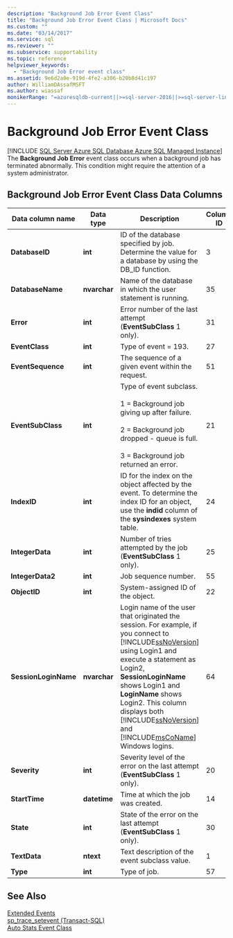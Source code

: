 ```yaml
---
description: "Background Job Error Event Class"
title: "Background Job Error Event Class | Microsoft Docs"
ms.custom: ""
ms.date: "03/14/2017"
ms.service: sql
ms.reviewer: ""
ms.subservice: supportability
ms.topic: reference
helpviewer_keywords: 
  - "Background Job Error event class"
ms.assetid: 9e6d2a0e-919d-4fe2-a306-b20b8d41c197
author: WilliamDAssafMSFT
ms.author: wiassaf
monikerRange: "=azuresqldb-current||>=sql-server-2016||>=sql-server-linux-2017||=azuresqldb-mi-current"
---
```

# Background Job Error Event Class
[!INCLUDE [SQL Server Azure SQL Database Azure SQL Managed Instance](../../includes/applies-to-version/sql-asdb-asdbmi.md)]
  The **Background Job Error** event class occurs when a background job has terminated abnormally. This condition might require the attention of a system administrator.  
  
## Background Job Error Event Class Data Columns  
  
|Data column name|Data type|Description|Column ID|Filterable|  
|----------------------|---------------|-----------------|---------------|----------------|  
|**DatabaseID**|**int**|ID of the database specified by job. Determine the value for a database by using the DB_ID function.|3|Yes|  
|**DatabaseName**|**nvarchar**|Name of the database in which the user statement is running.|35|Yes|  
|**Error**|**int**|Error number of the last attempt (**EventSubClass** 1 only).|31|Yes|  
|**EventClass**|**int**|Type of event = 193.|27|No|  
|**EventSequence**|**int**|The sequence of a given event within the request.|51|No|  
|**EventSubClass**|**int**|Type of event subclass.<br /><br /> 1 = Background job giving up after failure.<br /><br /> 2 = Background job dropped - queue is full.<br /><br /> 3 = Background job returned an error.|21|Yes|  
|**IndexID**|**int**|ID for the index on the object affected by the event. To determine the index ID for an object, use the **indid** column of the **sysindexes** system table.|24|Yes|  
|**IntegerData**|**int**|Number of tries attempted by the job (**EventSubClass** 1 only).|25|Yes|  
|**IntegerData2**|**int**|Job sequence number.|55|Yes|  
|**ObjectID**|**int**|System-assigned ID of the object.|22|Yes|  
|**SessionLoginName**|**nvarchar**|Login name of the user that originated the session. For example, if you connect to [!INCLUDE[ssNoVersion](../../includes/ssnoversion-md.md)] using Login1 and execute a statement as Login2, **SessionLoginName** shows Login1 and **LoginName** shows Login2. This column displays both [!INCLUDE[ssNoVersion](../../includes/ssnoversion-md.md)] and [!INCLUDE[msCoName](../../includes/msconame-md.md)] Windows logins.|64|Yes|  
|**Severity**|**int**|Severity level of the error on the last attempt (**EventSubClass** 1 only).|20|Yes|  
|**StartTime**|**datetime**|Time at which the job was created.|14|Yes|  
|**State**|**int**|State of the error on the last attempt (**EventSubClass** 1 only).|30|Yes|  
|**TextData**|**ntext**|Text description of the event subclass value.|1|Yes|  
|**Type**|**int**|Type of job.|57|Yes|  
  
## See Also  
 [Extended Events](../../relational-databases/extended-events/extended-events.md)   
 [sp_trace_setevent &#40;Transact-SQL&#41;](../../relational-databases/system-stored-procedures/sp-trace-setevent-transact-sql.md)   
 [Auto Stats Event Class](../../relational-databases/event-classes/auto-stats-event-class.md)  
  
  

